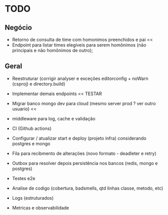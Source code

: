 # TODO

## Negócio
- Retorno de consulta de time com homonimos preenchidos e pai <<
- Endpoint para listar times elegíveis para serem homônimos (não principais e não homônimos de outro);

## Geral
- Reestruturar (corrigir analyser e exceções editorconfig + noWarn (csproj) e directory.build)
- Implementar demais endpoints << TESTAR
- Migrar banco mongo dev para cloud (mesmo server prod ? ver outro usuario) <<

- middleware para log, cache e validação
- CI (Github actions)
- Configurar / atualizar start e deploy (projeto infra) considerando postgres e mongo
- Fila para recibmento de alterações (novo formato - deadleter e retry)
- Outbox para resolver depois persistência nos bancos (redis, mongo e postgres)
- Testes e2e
- Analise de codigo (cobertura, badsmells, qtd linhas classe, metodo, etc)
- Logs (estruturados)
- Metricas e observabilidade